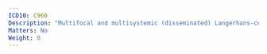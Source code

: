 ```yaml
---
ICD10: C960
Description: "Multifocal and multisystemic (disseminated) Langerhans-cell histiocytosis [Letterer-Siwe disease]"
Matters: No
Weight: 0
---
```


